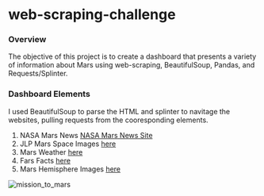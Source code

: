 # web-scraping-challenge

### Overview

The objective of this project is to create a dashboard that presents a variety of information about Mars using web-scraping, BeautifulSoup, Pandas, and Requests/Splinter.

### Dashboard Elements

I used BeautifulSoup to parse the HTML and splinter to navitage the websites, pulling requests from the cooresponding elements.

1. NASA Mars News [NASA Mars News Site](https://mars.nasa.gov/news/)
2. JLP Mars Space Images [here](https://www.jpl.nasa.gov/spaceimages/?search=&category=Mars)
3. Mars Weather [here](https://twitter.com/marswxreport?lang=en)
4. Fars Facts [here](https://space-facts.com/mars/)
5. Mars Hemisphere Images [here](https://astrogeology.usgs.gov/search/results?q=hemisphere+enhanced&k1=target&v1=Mars)

![mission_to_mars](images/iscreenshot.png) 









